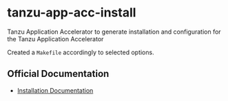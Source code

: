 # tanzu-app-acc-install
Tanzu Application Accelerator to generate installation and configuration for the Tanzu Application Accelerator

Created a `Makefile` accordingly to selected options.

## Official Documentation

* [Installation Documentation](https://network.pivotal.io/products/app-accelerator)
